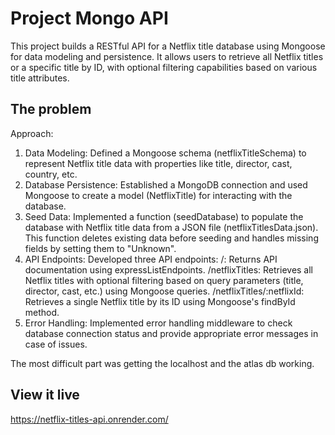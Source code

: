# Project Mongo API

This project builds a RESTful API for a Netflix title database using Mongoose for data modeling and persistence. It allows users to retrieve all Netflix titles or a specific title by ID, with optional filtering capabilities based on various title attributes.

## The problem

Approach:
1. Data Modeling: Defined a Mongoose schema (netflixTitleSchema) to represent Netflix title data with properties like title, director, cast, country, etc.
2. Database Persistence: Established a MongoDB connection and used Mongoose to create a model (NetflixTitle) for interacting with the database.
3. Seed Data: Implemented a function (seedDatabase) to populate the database with Netflix title data from a JSON file (netflixTitlesData.json). This function deletes existing data before seeding and handles missing fields by setting them to "Unknown".
4. API Endpoints: Developed three API endpoints:
/: Returns API documentation using expressListEndpoints.
/netflixTitles: Retrieves all Netflix titles with optional filtering based on query parameters (title, director, cast, etc.) using Mongoose queries.
/netflixTitles/:netflixId: Retrieves a single Netflix title by its ID using Mongoose's findById method.
5. Error Handling: Implemented error handling middleware to check database connection status and provide appropriate error messages in case of issues.

The most difficult part was getting the localhost and the atlas db working. 

## View it live

https://netflix-titles-api.onrender.com/
